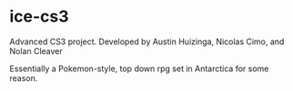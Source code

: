 # ice-cs3
Advanced CS3 project. Developed by Austin Huizinga, Nicolas Cimo, and Nolan Cleaver

Essentially a Pokemon-style, top down rpg set in Antarctica for some reason.
